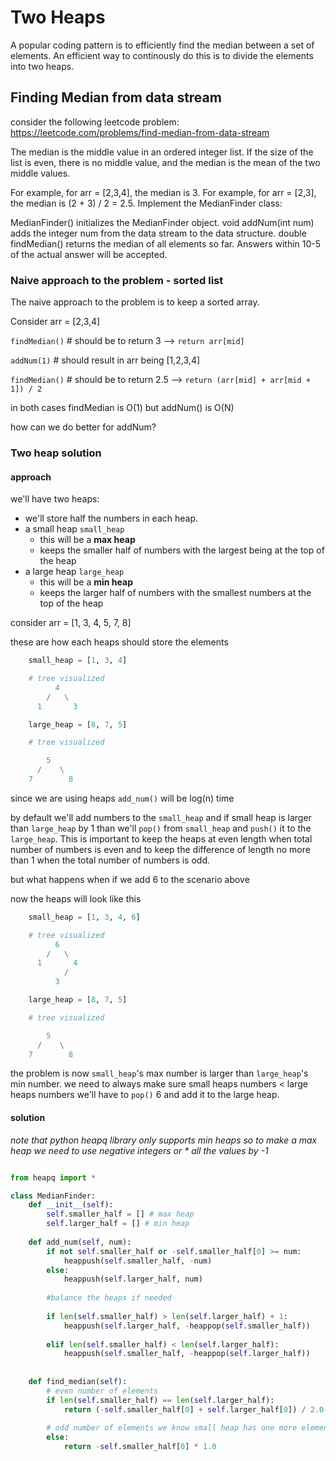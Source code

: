 # Two Heaps

A popular coding pattern is to efficiently find the median between a set of elements.
An efficient way to continously do this is to divide the elements into two heaps.

## Finding Median from data stream

consider the following leetcode problem: https://leetcode.com/problems/find-median-from-data-stream

The median is the middle value in an ordered integer list. If the size of the list is even, there is no middle value, and the median is the mean of the two middle values.

For example, for arr = [2,3,4], the median is 3.
For example, for arr = [2,3], the median is (2 + 3) / 2 = 2.5.
Implement the MedianFinder class:

MedianFinder() initializes the MedianFinder object.
void addNum(int num) adds the integer num from the data stream to the data structure.
double findMedian() returns the median of all elements so far. Answers within 10-5 of the actual answer will be accepted.

### Naive approach to the problem - sorted list

The naive approach to the problem is to keep a sorted array.

Consider arr = [2,3,4]

`findMedian()` # should be to return 3 --> `return arr[mid]`

`addNum(1)` # should result in arr being [1,2,3,4]

`findMedian()` # should be to return 2.5 --> `return (arr[mid] + arr[mid + 1]) / 2`

in both cases findMedian is O(1)
but addNum() is O(N)

how can we do better for addNum?

### Two heap solution 

#### approach

we'll have two heaps:
  - we'll store half the numbers in each heap. 
  - a small heap `small_heap`
    - this will be a **max heap**
    - keeps the smaller half of numbers with the largest being at the top of the heap
  - a large heap `large_heap`
    - this will be a **min heap**
    - keeps the larger half of numbers with the smallest numbers at the top of the heap

consider arr = [1, 3, 4, 5, 7, 8]

these are how each heaps should store the elements

```python
    small_heap = [1, 3, 4]

    # tree visualized
          4
        /   \
      1       3

    large_heap = [8, 7, 5]

    # tree visualized

        5
      /    \
    7        8

```

since we are using heaps `add_num()` will be log(n) time

by default we'll add numbers to the `small_heap` and if small heap is larger than `large_heap` by 1 than we'll `pop()` from `small_heap` and `push()` it to the `large_heap`. 
This is important to keep the heaps at even length when total number of numbers is even and to keep the difference of length no more than 1 when the total number of numbers is odd.

but what happens when if we add 6 to the scenario above

now the heaps will look like this 

```python
    small_heap = [1, 3, 4, 6]

    # tree visualized
          6
        /   \
      1       4
            /
          3

    large_heap = [8, 7, 5]

    # tree visualized

        5
      /    \
    7        8

```

the problem is now `small_heap`'s max number is larger than `large_heap`'s min number. we need to always make sure small heaps numbers < large heaps numbers
we'll have to `pop()` 6 and add it to the large heap.

#### solution

*note that python heapq library only supports min heaps so to make a max heap we need to use negative integers or * all the values by -1*


```python

from heapq import *

class MedianFinder:
    def __init__(self):
        self.smaller_half = [] # max heap
        self.larger_half = [] # min heap
    
    def add_num(self, num):
        if not self.smaller_half or -self.smaller_half[0] >= num:
            heappush(self.smaller_half, -num)
        else:
            heappush(self.larger_half, num)
            
        #balance the heaps if needed
        
        if len(self.smaller_half) > len(self.larger_half) + 1:
            heappush(self.larger_half, -heappop(self.smaller_half))
        
        elif len(self.smaller_half) < len(self.larger_half):
            heappush(self.smaller_half, -heappop(self.larger_half))
        
        
    def find_median(self):
        # even number of elements
        if len(self.smaller_half) == len(self.larger_half):
            return (-self.smaller_half[0] + self.larger_half[0]) / 2.0
        
        # odd number of elements we know small heap has one more element
        else:
            return -self.smaller_half[0] * 1.0
         

```



